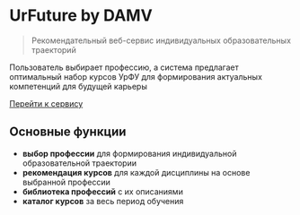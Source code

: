 # UrFuture by DAMV

> Рекомендательный веб-сервис индивидуальных образовательных траекторий

Пользователь выбирает профессию, а система предлагает оптимальный набор курсов УрФУ для формирования актуальных компетенций для будущей карьеры

[Перейти к сервису](https://app.urfuture.tech)

## Основные функции

* **выбор профессии** для формирования индивидуальной образовательной траектории
* **рекомендация курсов** для каждой дисциплины на основе выбранной профессии
* **библиотека профессий** с их описаниями
* **каталог курсов** за весь период обучения